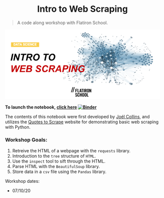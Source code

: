 <center><h1>Intro to Web Scraping</h1></center>

>A code along workshop with Flatiron School. 

<center><img src='static/graphic.png'></img></center>

**To launch the notebook, [click here](https://mybinder.org/v2/gh/flatiron-school/intro_to_webscraping/master?filepath=%2Findex.ipynb) [![Binder](https://mybinder.org/badge_logo.svg)](https://mybinder.org/v2/gh/flatiron-school/intro_to_webscraping/master?filepath=%2Findex.ipynb)**

The contents of this notebook were first developed by [Joél Collins](https://github.com/joelsewhere), and utilizes the [Quotes to Scrape](http://quotes.toscrape.com/) website for demonstrating basic web scraping with Python. 

### Workshop Goals:
1. Retreive the HTML of a webpage with the `requests` library.
2. Introduction to the `tree` structure of `HTML`.
3. Use the `inspect` tool to sift through the HTML.
4. Parse HTML with the `BeautifulSoup` library.
5. Store data in a `csv` file using the `Pandas` library.

Workshop dates:
- 07/10/20


